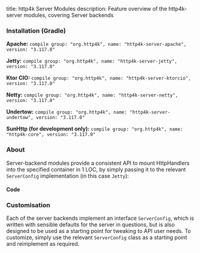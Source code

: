 title: http4k Server Modules
description: Feature overview of the http4k-server modules, covering Server backends

### Installation (Gradle)
**Apache:** ```compile group: "org.http4k", name: "http4k-server-apache", version: "3.117.0"```

**Jetty:** ```compile group: "org.http4k", name: "http4k-server-jetty", version: "3.117.0"```

**Ktor CIO:** ```compile group: "org.http4k", name: "http4k-server-ktorcio", version: "3.117.0"```

**Netty:** ```compile group: "org.http4k", name: "http4k-server-netty", version: "3.117.0"```

**Undertow:** ```compile group: "org.http4k", name: "http4k-server-undertow", version: "3.117.0"```

**SunHttp (for development only):** ```compile group: "org.http4k", name: "http4k-core", version: "3.117.0"```

### About
Server-backend modules provide a consistent API to mount HttpHandlers into the specified container in 1 LOC, by 
simply passing it to the relevant `ServerConfig` implementation (in this case `Jetty`):

#### Code [<img class="octocat"/>](https://github.com/http4k/http4k/blob/master/src/docs/guide/modules/servers/example_http.kt)
<script src="https://gist-it.appspot.com/https://github.com/http4k/http4k/blob/master/src/docs/guide/modules/servers/example_http.kt"></script>

### Customisation
Each of the server backends implement an interface `ServerConfig`, which is written with sensible defaults for the server in questions, 
but is also designed to be used as a starting point for tweaking to API user needs. To customize, simply use the relevant `ServerConfig` 
class as a starting point and reimplement as required.

